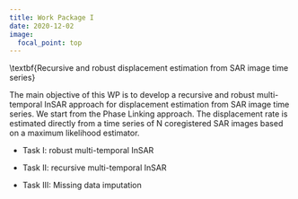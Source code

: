 ```yaml
---
title: Work Package I
date: 2020-12-02
image:
  focal_point: top
---
```

\textbf{Recursive and robust displacement estimation from SAR image time series} 

The main objective of this WP is to develop a recursive and robust multi-temporal InSAR approach for displacement estimation from SAR image time series. We start from the Phase Linking approach. The displacement rate is estimated directly from a time series of N coregistered SAR images based on a maximum likelihood estimator.

  - Task I: robust multi-temporal InSAR

  - Task II: recursive multi-temporal InSAR 

  - Task III: Missing data imputation
